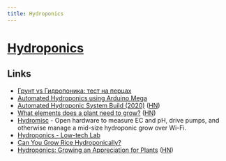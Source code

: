 ```yaml
---
title: Hydroponics
---
```


# [Hydroponics](https://en.wikipedia.org/wiki/Hydroponics)

## Links

- [Грунт vs Гидропоника: тест на перцах](https://alexandertokarev.ru/all/grunt-vs-gidroponika-test-na-pertsah/)
- [Automated Hydroponics using Arduino Mega](https://github.com/kylelobo/Hydroponics)
- [Automated Hydroponic System Build (2020)](https://kylegabriel.com/projects/2020/06/automated-hydroponic-system-build.html) ([HN](https://news.ycombinator.com/item?id=27797853))
- [What elements does a plant need to grow?](https://github.com/hydromisc/hydromisc/blob/master/doc/nutrient-design.md) ([HN](https://news.ycombinator.com/item?id=29242215))
- [Hydromisc](https://github.com/hydromisc/hydromisc) - Open hardware to measure EC and pH, drive pumps, and otherwise manage a mid-size hydroponic grow over Wi-Fi.
- [Hydroponics - Low-tech Lab](https://wiki.lowtechlab.org/wiki/Hydroponie/en)
- [Can You Grow Rice Hydroponically?](https://hydroponicsspace.com/can-you-grow-rice-hydroponically/)
- [Hydroponics: Growing an Appreciation for Plants](https://www.bunniestudios.com/blog/?p=6481) ([HN](https://news.ycombinator.com/item?id=32398353))
